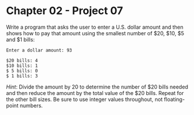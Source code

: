 # Chapter 02 - Project 07

Write a program that asks the user to enter a U.S. dollar amount and then shows how to pay that amount using the smallest number of $20, $10, $5 and $1 bills:  
```
Enter a dollar amount: 93

$20 bills: 4
$10 bills: 1
$ 5 bills: 0
$ 1 bills: 3 
```
_Hint_: Divide the amount by 20 to determine the number of $20 bills needed 
and then reduce the amount by the total value of the $20 bills. Repeat for 
the other bill sizes. Be sure to use integer values throughout, not 
floating-point numbers.  
